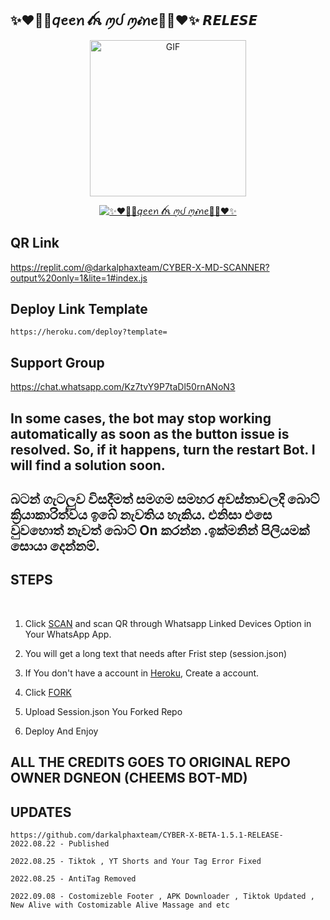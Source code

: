 ##                        ✨♥️🧸🍼𝘲ꫀꫀꪀ 𝓽ꫝ ꪑᦔ ꪑ𝓲ꪀꫀ🍼🧸♥️✨ 𝙍𝙀𝙇𝙀𝙎𝙀

<p align = center>   <img src="https://i.ibb.co/D9QrWMY/b58964e3eabd87a0aece6b93e33f9055-1.jpg" alt="GIF" width="250" height="250"/> </p>

<p align  = center> <a href="#"><img title="✨♥️🧸🍼𝘲ꫀꫀꪀ 𝓽ꫝ ꪑᦔ ꪑ𝓲ꪀꫀ🍼🧸♥️✨" src="https://img.shields.io/badge/QEEN TH WhatsApp Bot-green?colorA=%23ff0000&colorB=%23017e40&style=for-the-badge"></a> </p>

## QR Link 
https://replit.com/@darkalphaxteam/CYBER-X-MD-SCANNER?output%20only=1&lite=1#index.js
## Deploy Link Template 
```https://heroku.com/deploy?template=```
## Support Group 

https://chat.whatsapp.com/Kz7tvY9P7taDl50rnANoN3

## In some cases, the bot may stop working automatically as soon as the button issue is resolved. So, if it happens, turn the restart Bot. I will find a solution soon.
## බටන් ගැටලුව විසදීමත් සමගම සමහර අවස්තාවලදි බොට් ක්‍රියාකාරිත්වය ඉබේ නැවතිය හැකිය. එනිසා එසෙ වුවහොත් නැවත් බොට් On කරන්න .ඉක්මනින් පිලියමක් සොයා දෙන්නම්.

## STEPS
<br>

1. Click [SCAN](https://replit.com/@darkalphaxteam/CYBER-X-MD-SCANNER?v=1) and scan QR through Whatsapp Linked Devices Option in Your WhatsApp App.

2. You will get a long text that needs after Frist step (session.json)

3. If You don't have a account in [Heroku](https://signup.heroku.com/), Create a account.

4. Click [FORK](https://github.com/darkalphaxteam/CYBER-X-BETA-1.5.1-RELEASE-/fork)
5. Upload Session.json You Forked Repo
6. Deploy And Enjoy

## ALL THE CREDITS GOES TO ORIGINAL REPO OWNER DGNEON (CHEEMS BOT-MD)

## UPDATES

```https://github.com/darkalphaxteam/CYBER-X-BETA-1.5.1-RELEASE-2022.08.22 - Published```

```2022.08.25 - Tiktok , YT Shorts and Your Tag Error Fixed```

```2022.08.25 - AntiTag Removed```

```2022.09.08 - Costomizeble Footer , APK Downloader , Tiktok Updated , New Alive with Costomizable Alive Massage and etc```
